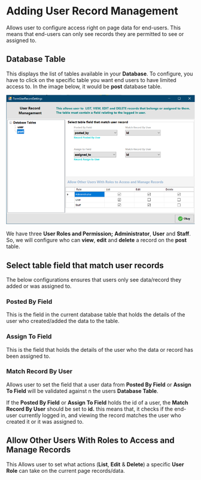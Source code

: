 # Adding User Record Management

Allows user to configure access right on page data for end-users. This means that end-users can only see records they are permitted to see or assigned to.

## Database Table

This displays  the list of tables available in your **Database**. To configure, you have to click on the specific table you want end users to have limited access to. In the image below, it would be **post** database table.

![](<../.gitbook/assets/Settings User Record Management.png>)

We have three **User Roles and Permission;** **Administrator**, **User** and **Staff**. So, we will configure who can **view**, **edit** and **delete** a record on the **post** table.



## Select table field that match user records

The below configurations ensures that users only see data/record they added or was assigned to.

### Posted By Field

This is the field in the current database table that holds the details of the user who created/added the data to the table.

### Assign To Field

This is the field that holds the details of the user who the data or record has been assigned to.

### Match Record By User

Allows user to set the field that a user data from **Posted By Field** or **Assign To Field** will be validated against n the users **Database Table**.

If the **Posted By Field** or **Assign To Field** holds the id of a user, the **Match Record By User** should be set to **id.** this means that, it checks if the end-user currently logged in, and viewing the record matches the user who created it or it was assigned to.



## Allow Other Users With Roles to Access and Manage Records

This Allows user to set what actions (**List**, **Edit** & **Delete**) a specific **User Role** can take on the current page records/data.
